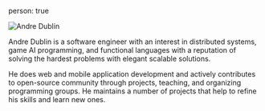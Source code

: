 person: true

![Andre Dublin](http://photos4.meetupstatic.com/photos/member/a/1/5/6/highres_227021302.jpeg)

Andre Dublin is a software engineer with an interest in distributed systems, game AI programming, and functional languages with a reputation of solving the hardest problems with elegant scalable solutions.

He does web and mobile application development and actively contributes to open-source community through projects, teaching, and organizing programming groups.  He maintains a number of projects that help to refine his skills and learn new ones.
